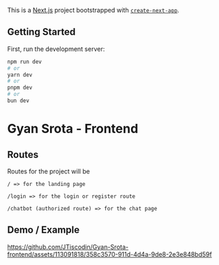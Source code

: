 This is a [Next.js](https://nextjs.org/) project bootstrapped with [`create-next-app`](https://github.com/vercel/next.js/tree/canary/packages/create-next-app).

## Getting Started

First, run the development server:

```bash
npm run dev
# or
yarn dev
# or
pnpm dev
# or
bun dev
```


# Gyan Srota - Frontend




## Routes

Routes for the project will be 

```
/ => for the landing page

/login => for the login or register route

/chatbot (authorized route) => for the chat page
```

## Demo / Example

https://github.com/JTiscodin/Gyan-Srota-frontend/assets/113091818/358c3570-911d-4d4a-9de8-2e3e848bd59f

